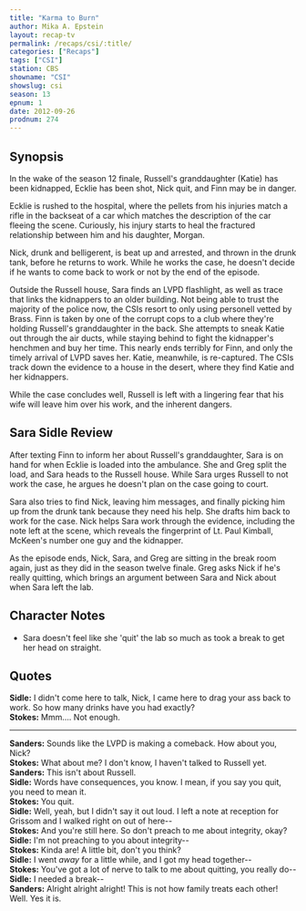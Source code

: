 ```yaml
---
title: "Karma to Burn"
author: Mika A. Epstein
layout: recap-tv
permalink: /recaps/csi/:title/
categories: ["Recaps"]
tags: ["CSI"]
station: CBS
showname: "CSI"
showslug: csi
season: 13  
epnum: 1  
date: 2012-09-26  
prodnum: 274  
---
```


## Synopsis

In the wake of the season 12 finale, Russell's granddaughter (Katie) has been kidnapped, Ecklie has been shot, Nick quit, and Finn may be in danger.

Ecklie is rushed to the hospital, where the pellets from his injuries match a rifle in the backseat of a car which matches the description of the car fleeing the scene. Curiously, his injury starts to heal the fractured relationship between him and his daughter, Morgan.

Nick, drunk and belligerent, is beat up and arrested, and thrown in the drunk tank, before he returns to work. While he works the case, he doesn't decide if he wants to come back to work or not by the end of the episode.

Outside the Russell house, Sara finds an LVPD flashlight, as well as trace that links the kidnappers to an older building. Not being able to trust the majority of the police now, the CSIs resort to only using personell vetted by Brass. Finn is taken by one of the corrupt cops to a club where they're holding Russell's granddaughter in the back. She attempts to sneak Katie out through the air ducts, while staying behind to fight the kidnapper's henchmen and buy her time. This nearly ends terribly for Finn, and only the timely arrival of LVPD saves her. Katie, meanwhile, is re-captured. The CSIs track down the evidence to a house in the desert, where they find Katie and her kidnappers.

While the case concludes well, Russell is left with a lingering fear that his wife will leave him over his work, and the inherent dangers.

## Sara Sidle Review

After texting Finn to inform her about Russell's granddaughter, Sara is on hand for when Ecklie is loaded into the ambulance. She and Greg split the load, and Sara heads to the Russell house. While Sara urges Russell to not work the case, he argues he doesn't plan on the case going to court.

Sara also tries to find Nick, leaving him messages, and finally picking him up from the drunk tank because they need his help. She drafts him back to work for the case. Nick helps Sara work through the evidence, including the note left at the scene, which reveals the fingerprint of Lt. Paul Kimball, McKeen's number one guy and the kidnapper.

As the episode ends, Nick, Sara, and Greg are sitting in the break room again, just as they did in the season twelve finale. Greg asks Nick if he's really quitting, which brings an argument between Sara and Nick about when Sara left the lab.

## Character Notes

* Sara doesn't feel like she 'quit' the lab so much as took a break to get her head on straight.

## Quotes

**Sidle:** I didn't come here to talk, Nick, I came here to drag your ass back to work. So how many drinks have you had exactly?  
**Stokes:** Mmm.... Not enough.

* * *

**Sanders:** Sounds like the LVPD is making a comeback. How about you, Nick?  
**Stokes:** What about me? I don't know, I haven't talked to Russell yet.  
**Sanders:** This isn't about Russell.  
**Sidle:** Words have consequences, you know. I mean, if you say you quit, you need to mean it.  
**Stokes:** You quit.  
**Sidle:** Well, yeah, but I didn't say it out loud. I left a note at reception for Grissom and I walked right on out of here--  
**Stokes:** And you're still here. So don't preach to me about integrity, okay?  
**Sidle:** I'm not preaching to you about integrity--  
**Stokes:** Kinda are! A little bit, don't you think?  
**Sidle:** I went *away* for a little while, and I got my head together--  
**Stokes:** You've got a lot of nerve to talk to me about quitting, you really do--  
**Sidle:** I needed a break--  
**Sanders:** Alright alright alright! This is not how family treats each other! Well. Yes it is.

